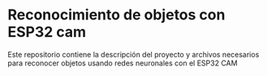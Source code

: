 # Reconocimiento de objetos con ESP32 cam
 Este repositorio contiene la descripción del proyecto y archivos necesarios para reconocer objetos usando redes neuronales con el ESP32 CAM
